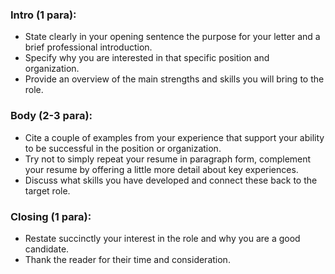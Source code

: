 ### Intro (1 para):
- State clearly in your opening sentence the purpose for your letter and a brief professional introduction.
- Specify why you are interested in that specific position and organization.
- Provide an overview of the main strengths and skills you will bring to the role.

### Body (2-3 para):
- Cite a couple of examples from your experience that support your ability to be successful in the position or organization.
- Try not to simply repeat your resume in paragraph form, complement your resume by offering a little more detail about key experiences.
- Discuss what skills you have developed and connect these back to the target role.

### Closing (1 para):
- Restate succinctly your interest in the role and why you are a good candidate.
- Thank the reader for their time and consideration.
